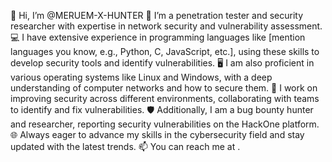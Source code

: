 👋 Hi, I’m @MERUEM-X-HUNTER
🔐 I’m a penetration tester and security researcher with expertise in network security and vulnerability assessment.
💻 I have extensive experience in programming languages like [mention languages you know, e.g., Python, C, JavaScript, etc.], using these skills to develop security tools and identify vulnerabilities.
🖥️ I am also proficient in various operating systems like Linux and Windows, with a deep understanding of computer networks and how to secure them.
🔧 I work on improving security across different environments, collaborating with teams to identify and fix vulnerabilities.
🛡️ Additionally, I am a bug bounty hunter and researcher, reporting security vulnerabilities on the HackOne platform.
🌐 Always eager to advance my skills in the cybersecurity field and stay updated with the latest trends.
📫 You can reach me at .

